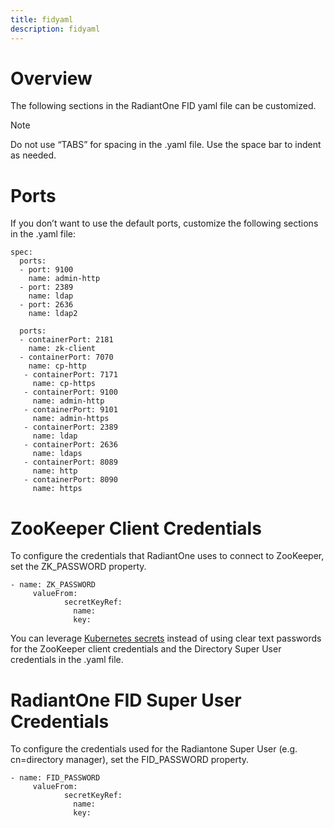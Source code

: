 ```yaml
---
title: fidyaml
description: fidyaml
---
```


# Overview
The following sections in the RadiantOne FID yaml file can be customized.

>[!note]
> Do not use “TABS” for spacing in the .yaml file.  Use the space bar to indent as needed.

# Ports 
If you don’t want to use the default ports, customize the following sections in the .yaml file:
```
spec:
  ports:
  - port: 9100
    name: admin-http
  - port: 2389
    name: ldap
  - port: 2636
    name: ldap2
   
  ports:
  - containerPort: 2181
    name: zk-client
  - containerPort: 7070
    name: cp-http
   - containerPort: 7171
     name: cp-https
   - containerPort: 9100
     name: admin-http
   - containerPort: 9101
     name: admin-https
   - containerPort: 2389
     name: ldap
   - containerPort: 2636
     name: ldaps
   - containerPort: 8089
     name: http
   - containerPort: 8090
     name: https
```
# ZooKeeper Client Credentials
To configure the credentials that RadiantOne uses to connect to ZooKeeper, set the ZK_PASSWORD property.
```
- name: ZK_PASSWORD
     valueFrom:
            secretKeyRef:
              name: 
              key: 
```
You can leverage [Kubernetes secrets](https://kubernetes.io/docs/concepts/configuration/secret/#creating-a-secret-manually) instead of using clear text passwords for the ZooKeeper client credentials and the Directory Super User credentials in the .yaml file.  

# RadiantOne FID Super User Credentials
To configure the credentials used for the Radiantone Super User (e.g. cn=directory manager), set the FID_PASSWORD property.
```
- name: FID_PASSWORD
     valueFrom:
            secretKeyRef:
              name: 
              key: 
```
